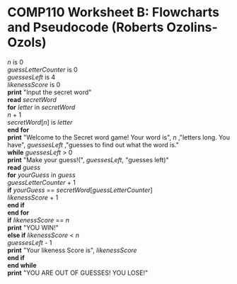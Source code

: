 # COMP110 Worksheet B: Flowcharts and Pseudocode (Roberts Ozolins-Ozols)

*n* is 0  
*guessLetterCounter* is 0  
*guessesLeft* is 4  
*likenessScore* is 0  
**print** "Input the secret word"  
**read** *secretWord*  
**for** *letter* in *secretWord*  
    *n* + 1  
    *secretWord*[*n*] is *letter*  
**end for**  
**print** "Welcome to the Secret word game! Your word is", *n* ,"letters long. You have", *guessesLeft* ,"guesses to find out what the word is."  
**while** *guessesLeft* > 0  
    **print** "Make your guess!(", *guessesLeft*, "guesses left)"  
    **read** *guess*  
    **for** *yourGuess* in *guess*  
        *guessLetterCounter* + 1  
        **if** *yourGuess* == *secretWord*[*guessLetterCounter*]  
            *likenessScore* + 1  
        **end if**  
    **end for**  
    **if** *likenessScore* == *n*  
        **print** "YOU WIN!"  
    **else if** *likenessScore* < *n*  
        *guessesLeft* - 1  
        **print** "Your likeness Score is", *likenessScore*  
    **end if**  
**end while**  
**print** "YOU ARE OUT OF GUESSES! YOU LOSE!"  
